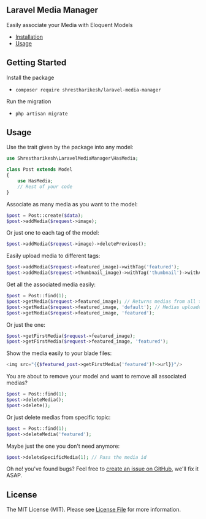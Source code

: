 ## Laravel Media Manager

Easily associate your Media with Eloquent Models

- [Installation](#Installation)
- [Usage](#Usage)


## Getting Started
Install the package

- `composer require shrestharikesh/laravel-media-manager`

Run the migration
- `php artisan migrate`

## Usage
Use the trait given by the package into any model:

```php
use Shrestharikesh\LaravelMediaManager\HasMedia;

class Post extends Model
{
    use HasMedia;
    // Rest of your code
}
```

Associate as many media as you want to the model:
```php
$post = Post::create($data);
$post->addMedia($request->image);
```
Or just one to each tag of the model:
```php
$post->addMedia($request->image)->deletePrevious();
```
Easily upload media to different tags:
```php
$post->addMedia($request->featured_image)->withTag('featured');
$post->addMedia($request->thumbnail_image)->withTag('thumbnail')->withAltText('Featured Image');
```
Get all the associated media easily:
```php
$post = Post::find(1);
$post->getMedia($request->featured_image); // Returns medias from all topics
$post->getMedia($request->featured_image, 'default'); // Medias uploaded without any tag
$post->getMedia($request->featured_image, 'featured');
```
Or just the one:
```php
$post->getFirstMedia($request->featured_image);
$post->getFirstMedia($request->featured_image, 'featured');
```

Show the media easily to your blade files:

```php
<img src="{{$featured_post->getFirstMedia('featured')?->url}}"/>
```

You are about to remove your model and want to remove all associated medias? 
```php
$post = Post::find(1);
$post->deleteMedia();
$post->delete();
```
Or just delete medias from specific topic:
```php
$post = Post::find(1);
$post->deleteMedia('featured');
```
Maybe just the one you don't need anymore:
```php
$post->deleteSpecificMedia(1); // Pass the media id
```

Oh no! you've found bugs? Feel free to [create an issue on GitHub](https://github.com/shrestharikesh/laravel-media-manager/issues), we'll fix it ASAP.

## License

The MIT License (MIT). Please see [License File](LICENSE.md) for more information.
